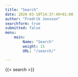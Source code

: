 ```yaml
---
title: "Search"
date: 2020-03-10T14:37:49+01:00
author: "Fredrik Jonsson"
searchform: true
submitted: false
menu:
    main:
        Name: "Search"
        weight: 15
        URL: "/search/"

---
```


{{< search >}}